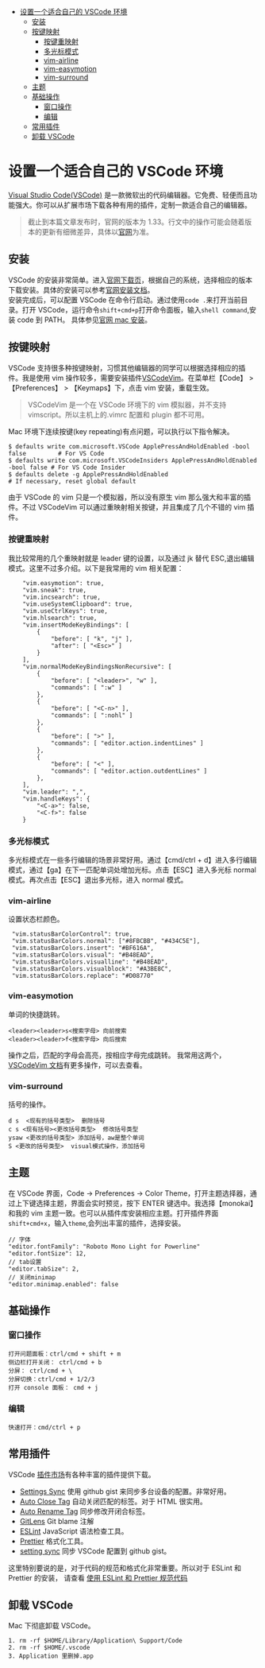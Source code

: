 <!-- TOC -->

- [设置一个适合自己的 VSCode 环境](#设置一个适合自己的-vscode-环境)
  - [安装](#安装)
  - [按键映射](#按键映射)
    - [按键重映射](#按键重映射)
    - [多光标模式](#多光标模式)
    - [vim-airline](#vim-airline)
    - [vim-easymotion](#vim-easymotion)
    - [vim-surround](#vim-surround)
  - [主题](#主题)
  - [基础操作](#基础操作)
    - [窗口操作](#窗口操作)
    - [编辑](#编辑)
  - [常用插件](#常用插件)
  - [卸载 VSCode](#卸载-vscode)

<!-- /TOC -->

<a id="markdown-设置一个适合自己的-vscode-环境" name="设置一个适合自己的-vscode-环境"></a>

# 设置一个适合自己的 VSCode 环境

[Visual Studio Code(VSCode)](https://code.visualstudio.com/) 是一款微软出的代码编辑器。它免费、轻便而且功能强大。你可以从扩展市场下载各种有用的插件，定制一款适合自己的编辑器。

> 截止到本篇文章发布时，官网的版本为 1.33。行文中的操作可能会随着版本的更新有细微差异，具体以[官网](https://code.visualstudio.com/)为准。

<a id="markdown-安装" name="安装"></a>

## 安装

VSCode 的安装非常简单。进入[官网下载页](https://code.visualstudio.com/download)，根据自己的系统，选择相应的版本下载安装。具体的安装可以参考[官网安装文档](https://code.visualstudio.com/docs/setup/setup-overview)。  
安装完成后，可以配置 VSCode 在命令行启动。通过使用`code .`来打开当前目录。打开 VSCode，运行命令`shift+cmd+p`打开命令面板，输入`shell command`,安装 code 到 PATH。
具体参见[官网 mac 安装](https://code.visualstudio.com/docs/setup/mac)。

<a id="markdown-按键映射" name="按键映射"></a>

## 按键映射

VSCode 支持很多种按键映射，习惯其他编辑器的同学可以根据选择相应的插件。我是使用 vim 操作较多，需要安装插件[VSCodeVim](https://marketplace.visualstudio.com/items?itemName=vscodevim.vim)。在菜单栏【Code】 > 【Preferences】 > 【Keymaps】下，点击 vim 安装，重载生效。

> VSCodeVim 是一个在 VSCode 环境下的 vim 模拟器，并不支持 vimscript。所以主机上的.vimrc 配置和 plugin 都不可用。

Mac 环境下连续按键(key repeating)有点问题，可以执行以下指令解决。

```
$ defaults write com.microsoft.VSCode ApplePressAndHoldEnabled -bool false         # For VS Code
$ defaults write com.microsoft.VSCodeInsiders ApplePressAndHoldEnabled -bool false # For VS Code Insider
$ defaults delete -g ApplePressAndHoldEnabled                                      # If necessary, reset global default
```

由于 VSCode 的 vim 只是一个模拟器，所以没有原生 vim 那么强大和丰富的插件。不过 VSCodeVim 可以通过重映射相关按键，并且集成了几个不错的 vim 插件。

<a id="markdown-按键重映射" name="按键重映射"></a>

### 按键重映射

我比较常用的几个重映射就是 leader 键的设置，以及通过 jk 替代 ESC,退出编辑模式。这里不过多介绍。以下是我常用的 vim 相关配置：

```
    "vim.easymotion": true,
    "vim.sneak": true,
    "vim.incsearch": true,
    "vim.useSystemClipboard": true,
    "vim.useCtrlKeys": true,
    "vim.hlsearch": true,
    "vim.insertModeKeyBindings": [
        {
            "before": [ "k", "j" ],
            "after": [ "<Esc>" ]
        }
    ],
    "vim.normalModeKeyBindingsNonRecursive": [
        {
            "before": [ "<leader>", "w" ],
            "commands": [ ":w" ]
        },
        {
            "before": [ "<C-n>" ],
            "commands": [ ":nohl" ]
        },
        {
            "before": [ ">" ],
            "commands": [ "editor.action.indentLines" ]
        },
        {
            "before": [ "<" ],
            "commands": [ "editor.action.outdentLines" ]
        },
    ],
    "vim.leader": ",",
    "vim.handleKeys": {
        "<C-a>": false,
        "<C-f>": false
    }
```

<a id="markdown-多光标模式" name="多光标模式"></a>

### 多光标模式

多光标模式在一些多行编辑的场景非常好用。通过【cmd/ctrl + d】进入多行编辑模式，通过【ga】在下一匹配单词处增加光标。点击【ESC】进入多光标 normal 模式。再次点击【ESC】退出多光标，进入 normal 模式。

<a id="markdown-vim-airline" name="vim-airline"></a>

### vim-airline

设置状态栏颜色。

```
 "vim.statusBarColorControl": true,
 "vim.statusBarColors.normal": ["#8FBCBB", "#434C5E"],
 "vim.statusBarColors.insert": "#BF616A",
 "vim.statusBarColors.visual": "#B48EAD",
 "vim.statusBarColors.visualline": "#B48EAD",
 "vim.statusBarColors.visualblock": "#A3BE8C",
 "vim.statusBarColors.replace": "#D08770"
```

<a id="markdown-vim-easymotion" name="vim-easymotion"></a>

### vim-easymotion

单词的快捷跳转。

```
<leader><leader>s<搜索字母> 向前搜索
<leader><leader>f<搜索字母> 向后搜索
```

操作之后，匹配的字母会高亮，按相应字母完成跳转。
我常用这两个，[VSCodeVim 文档](https://marketplace.visualstudio.com/items?itemName=vscodevim.vim)有更多操作，可以去查看。

<a id="markdown-vim-surround" name="vim-surround"></a>

### vim-surround

括号的操作。

```
d s  <现有的括号类型>  删除括号
c s <现有括号><更改括号类型>  修改括号类型
ysaw <更改的括号类型> 添加括号，aw是整个单词
S <更改的括号类型>  visual模式操作，添加括号
```

<a id="markdown-主题" name="主题"></a>

## 主题

在 VSCode 界面，Code -> Preferences -> Color Theme，打开主题选择器，通过上下键选择主题，界面会实时预览，按下 ENTER 键选中。我选择【monokai】和我的 vim 主题一致。也可以从插件库安装相应主题。打开插件界面`shift+cmd+x`，输入`theme`,会列出丰富的插件，选择安装。

```
// 字体
"editor.fontFamily": "Roboto Mono Light for Powerline"
"editor.fontSize": 12,
// tab设置
"editor.tabSize": 2,
// 关闭minimap
"editor.minimap.enabled": false
```

<a id="markdown-基础操作" name="基础操作"></a>

## 基础操作

<a id="markdown-窗口操作" name="窗口操作"></a>

### 窗口操作

```
打开问题面板：ctrl/cmd + shift + m
侧边栏打开关闭： ctrl/cmd + b
分屏： ctrl/cmd + \
分屏切换：ctrl/cmd + 1/2/3
打开 console 面板： cmd + j
```

<a id="markdown-编辑" name="编辑"></a>

### 编辑

```
快速打开：cmd/ctrl + p
```

<a id="markdown-常用插件" name="常用插件"></a>

## 常用插件

VSCode [插件市场](https://marketplace.visualstudio.com/)有各种丰富的插件提供下载。

- [Settings Sync](https://marketplace.visualstudio.com/items?itemName=Shan.code-settings-sync) 使用 github gist 来同步多台设备的配置。非常好用。
- [Auto Close Tag](https://marketplace.visualstudio.com/items?itemName=formulahendry.auto-close-tag) 自动关闭匹配的标签。对于 HTML 很实用。
- [Auto Rename Tag](https://marketplace.visualstudio.com/items?itemName=formulahendry.auto-rename-tag) 同步修改开闭合标签。
- [GitLens](https://marketplace.visualstudio.com/items?itemName=eamodio.gitlens) Git blame 注解
- [ESLint]() JavaScript 语法检查工具。
- [Prettier]() 格式化工具。
- [setting sync]() 同步 VSCode 配置到 github gist。

这里特别要说的是，对于代码的规范和格式化非常重要。所以对于 ESLint 和 Prettier 的安装， 请查看 [使用 ESLint 和 Prettier 规范代码](./project/20190417-build-eslint-prettier.md)

<a id="markdown-卸载-vscode" name="卸载-vscode"></a>

## 卸载 VSCode

Mac 下彻底卸载 VSCode。

```
1. rm -rf $HOME/Library/Application\ Support/Code
2. rm -rf $HOME/.vscode
3. Application 里删掉.app
```
